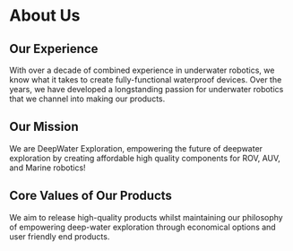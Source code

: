 # About Us

## Our Experience

With over a decade of combined experience in underwater robotics, we know what it takes to create fully-functional waterproof devices. Over the years, we have developed a longstanding passion for underwater robotics that we channel into making our products.

## Our Mission

We are DeepWater Exploration, empowering the future of deepwater exploration by creating affordable high quality components for ROV, AUV, and Marine robotics!

## Core Values of Our Products

We aim to release high-quality products whilst maintaining our philosophy of empowering deep-water exploration through economical options and user friendly end products.
